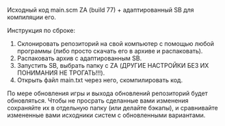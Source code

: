 Исходный код main.scm ZA (build 77) + адаптированный SB для компиляции его.

Инструкция по сброке:
1) Склонировать репозиторий на свой компьютер с помощью любой программы (либо просто скачать его в архиве и распаковать).
2) Распаковать архив с адаптированным SB.
3) Запустить SB, выбрать папку с ZA (ДРУГИЕ НАСТРОЙКИ БЕЗ ИХ ПОНИМАНИЯ НЕ ТРОГАТЬ!!!).
4) Открыть файл main.txt через него, скомпилировать код.

По мере обновления игры и выхода обновлений репозиторий будет обновляться. Чтобы не просрать сделанные вами изменения сохраняйте их в отдельную папку (или делайте бэкапы), и сравнивайте измененные вами исходники систем с обновленными вариантами.
